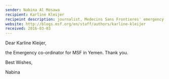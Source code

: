 ```yaml
---
sender: Nabina Al Mosawa 
recipient: Karline Kleijer
recipeint description: journalist, Medecins Sans Frontieres' emergency co-ordinator
website: http://blogs.msf.org/en/staff/authors/karline-kleijer
received: 2016-03-03
---
```


Dear Karline Kleijer,

the Emergency co-ordinator for MSF in Yemen. Thank you.

Best Wishes,

Nabina
